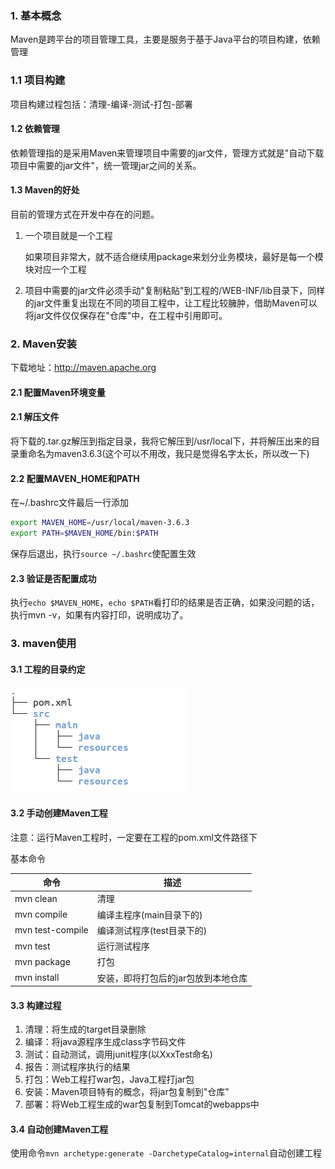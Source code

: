 ### 1. 基本概念

Maven是跨平台的项目管理工具，主要是服务于基于Java平台的项目构建，依赖管理

### 1.1 项目构建

项目构建过程包括：清理-编译-测试-打包-部署

#### 1.2 依赖管理

依赖管理指的是采用Maven来管理项目中需要的jar文件，管理方式就是"自动下载项目中需要的jar文件"，统一管理jar之间的关系。

#### 1.3 Maven的好处

目前的管理方式在开发中存在的问题。

1. 一个项目就是一个工程

   如果项目非常大，就不适合继续用package来划分业务模块，最好是每一个模块对应一个工程

2. 项目中需要的jar文件必须手动"复制粘贴"到工程的/WEB-INF/lib目录下，同样的jar文件重复出现在不同的项目工程中，让工程比较臃肿，借助Maven可以将jar文件仅仅保存在"仓库"中，在工程中引用即可。

### 2. Maven安装

下载地址：http://maven.apache.org

#### 2.1 配置Maven环境变量

#### 2.1 解压文件

将下载的.tar.gz解压到指定目录，我将它解压到/usr/local下，并将解压出来的目录重命名为maven3.6.3(这个可以不用改，我只是觉得名字太长，所以改一下)

#### 2.2 配置MAVEN_HOME和PATH

在~/.bashrc文件最后一行添加

```sh
export MAVEN_HOME=/usr/local/maven-3.6.3
export PATH=$MAVEN_HOME/bin:$PATH
```

保存后退出，执行`source ~/.bashrc`使配置生效

#### 2.3 验证是否配置成功

执行`echo $MAVEN_HOME`，`echo $PATH`看打印的结果是否正确，如果没问题的话，执行mvn -v，如果有内容打印，说明成功了。

### 3. maven使用

#### 3.1 工程的目录约定

#### ![maven目录约定](../img/maven目录约定.png)

#### 3.2 手动创建Maven工程

注意：运行Maven工程时，一定要在工程的pom.xml文件路径下

基本命令

| 命令             | 描述                                |
| ---------------- | ----------------------------------- |
| mvn clean        | 清理                                |
| mvn compile      | 编译主程序(main目录下的)            |
| mvn test-compile | 编译测试程序(test目录下的)          |
| mvn test         | 运行测试程序                        |
| mvn package      | 打包                                |
| mvn install      | 安装，即将打包后的jar包放到本地仓库 |

#### 3.3 构建过程

1. 清理：将生成的target目录删除
2. 编译：将java源程序生成class字节码文件
3. 测试：自动测试，调用junit程序(以XxxTest命名)
4. 报告：测试程序执行的结果
5. 打包：Web工程打war包，Java工程打jar包
6. 安装：Maven项目特有的概念，将jar包复制到"仓库"
7. 部署：将Web工程生成的war包复制到Tomcat的webapps中

#### 3.4 自动创建Maven工程

使用命令`mvn archetype:generate -DarchetypeCatalog=internal`自动创建工程






































































